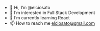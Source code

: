 - 👋 Hi, I’m @elciosato
- 👀 I’m interested in Full Stack Development
- 🌱 I’m currently learning React
- 📫 How to reach me elciosato@gmail.com

<!---
elciosato/elciosato is a ✨ special ✨ repository because its `README.md` (this file) appears on your GitHub profile.
You can click the Preview link to take a look at your changes.
--->
